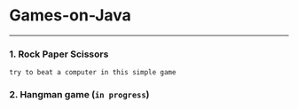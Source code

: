 # Games-on-Java

---

### 1. Rock Paper Scissors
    try to beat a computer in this simple game
### 2. Hangman game (```in progress```)
